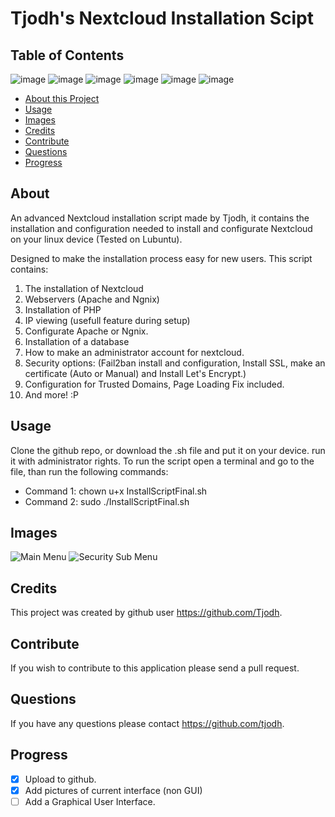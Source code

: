 # Tjodh's Nextcloud Installation Scipt
## Table of Contents
![image](https://img.shields.io/github/contributors-anon/Tjodh/Nextcloud-install-script?color=Green&label=Contributors&style=plastic)
![image](https://img.shields.io/github/commit-activity/w/Tjodh/Nextcloud-install-script?style=plastic)
![image](https://img.shields.io/github/last-commit/Tjodh/Nextcloud-install-script?style=plastic)
![image](https://img.shields.io/github/downloads/Tjodh/Nextcloud-install-script/total?style=plastic)
![image](https://img.shields.io/github/languages/top/Tjodh/Nextcloud-install-script?style=plastic)
![image](https://img.shields.io/github/repo-size/Tjodh/Nextcloud-install-script?style=plastic)


* [About this Project](#About)
* [Usage](#Usage)
* [Images](#Images)
* [Credits](#Credits)
* [Contribute](#Contribute)
* [Questions](#Questions)
* [Progress](#Progress)

## About
An advanced Nextcloud installation script made by Tjodh, 
it contains the installation and configuration needed to install and configurate Nextcloud on your linux device (Tested on Lubuntu).

Designed to make the installation process easy for new users. 
This script contains:

1. The installation of Nextcloud
2. Webservers (Apache and Ngnix)
3. Installation of PHP
4. IP viewing (usefull feature during setup)
5. Configurate Apache or Ngnix.
6. Installation of a database
7. How to make an administrator account for nextcloud. 
8. Security options: (Fail2ban install and configuration, Install SSL, make an certificate (Auto or Manual) and Install Let's Encrypt.)
9. Configuration for Trusted Domains, Page Loading Fix included.
10. And more! :P


## Usage 
Clone the github repo, or download the .sh file and put it on your device. run it with administrator rights.
To run the script open a terminal and go to the file, than run the following commands: 

- Command 1: chown u+x InstallScriptFinal.sh 
- Command 2: sudo ./InstallScriptFinal.sh

## Images

![Main Menu](https://raw.githubusercontent.com/Tjodh/Nextcloud-install-script/main/screenshot/Main%20Menu.png)
![Security Sub Menu](https://raw.githubusercontent.com/Tjodh/Nextcloud-install-script/main/screenshot/Security%20Menu.png)

## Credits
This project was created by github user https://github.com/Tjodh.


## Contribute 
If you wish to contribute to this application please send a pull request. 


## Questions
If you have any questions please contact https://github.com/tjodh.

## Progress

- [X] Upload to github.
- [X] Add pictures of current interface (non GUI)
- [ ] Add a Graphical User Interface.
